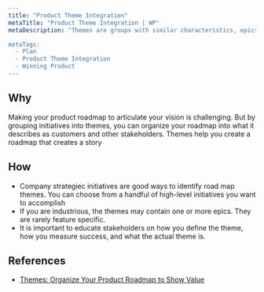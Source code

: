 ```yaml
---
title: "Product Theme Integration"
metaTitle: "Product Theme Integration | WP"
metaDescription: "Themes are groups with similar characteristics, epics or initiatives. Ideally, the themes describe the value of the client - what the clients receive or the job you perform. For example, “Improving the shopping cart experience” is an example of a customer oriented theme, in this theme you group initiatives that support it.

metaTags:
  - Plan
  - Product Theme Integration
  - Winning Product 
---
```



## Why
Making your product roadmap to articulate your vision is challenging. But by grouping initiatives into themes, you can organize your roadmap into what it describes as customers and other stakeholders. Themes help you create a roadmap that creates a story

## How
- Company strategiec initiatives are good ways to identify road map themes. You can choose from a handful of high-level initiatives you want to accomplish 
- If you are industrious, the themes may contain one or more epics. They are rarely feature specific. 
- It is important to educate stakeholders on how you define the theme, how you measure success, and what the actual theme is.

## References

- [Themes: Organize Your Product Roadmap to Show Value](https://www.productplan.com/thinking-themes-organize-product-roadmap-show-customer-value/)
